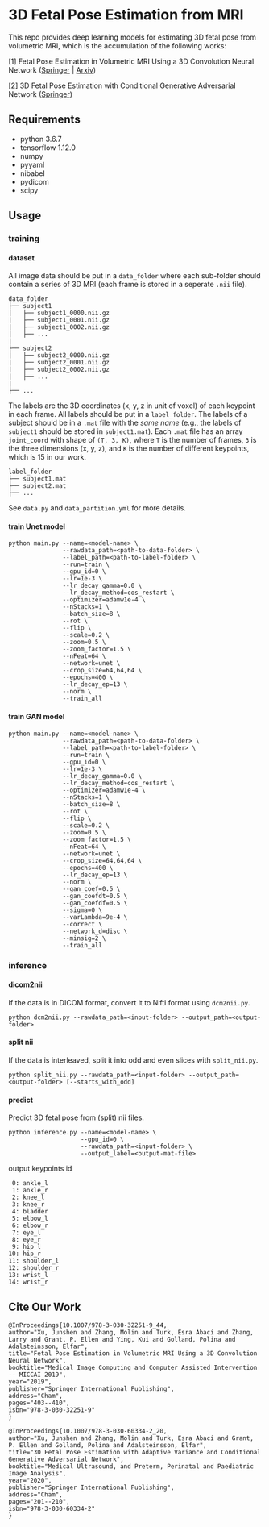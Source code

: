 # 3D Fetal Pose Estimation from MRI

This repo provides deep learning models for estimating 3D fetal pose from volumetric MRI, which is the accumulation of the following works:

\[1\] Fetal Pose Estimation in Volumetric MRI Using a 3D Convolution Neural Network ([Springer](https://link.springer.com/chapter/10.1007/978-3-030-32251-9_44) | [Arxiv](https://arxiv.org/abs/1907.04500))

\[2\] 3D Fetal Pose Estimation with Conditional Generative Adversarial Network ([Springer](https://link.springer.com/chapter/10.1007/978-3-030-60334-2_20))

## Requirements

- python 3.6.7
- tensorflow 1.12.0
- numpy
- pyyaml
- nibabel
- pydicom
- scipy

## Usage

### training

#### dataset

All image data should be put in a `data_folder` where each sub-folder should contain a series of 3D MRI (each frame is stored in a seperate `.nii` file).

```
data_folder
├── subject1
|   ├── subject1_0000.nii.gz
|   ├── subject1_0001.nii.gz
|   ├── subject1_0002.nii.gz
|   ├── ...
|
├── subject2
|   ├── subject2_0000.nii.gz
|   ├── subject2_0001.nii.gz
|   ├── subject2_0002.nii.gz
|   ├── ...
|
├── ...
```

The labels are the 3D coordinates (x, y, z in unit of voxel) of each keypoint in each frame. All labels should be put in a `label_folder`.
The labels of a subject should be in a `.mat` file with the *same name* (e.g., the labels of `subject1` should be stored in `subject1.mat`). 
Each `.mat` file has an array `joint_coord` with shape of `(T, 3, K)`, 
where `T` is the number of frames, 
`3` is the three dimensions (x, y, z), 
and `K` is the number of different keypoints, which is 15 in our work.

```
label_folder
├── subject1.mat
├── subject2.mat
├── ...
```

See `data.py` and `data_partition.yml` for more details.

#### train Unet model

```
python main.py --name=<model-name> \
               --rawdata_path=<path-to-data-folder> \
               --label_path=<path-to-label-folder> \
               --run=train \
               --gpu_id=0 \
               --lr=1e-3 \
               --lr_decay_gamma=0.0 \
               --lr_decay_method=cos_restart \
               --optimizer=adamw1e-4 \
               --nStacks=1 \
               --batch_size=8 \
               --rot \
               --flip \
               --scale=0.2 \
               --zoom=0.5 \
               --zoom_factor=1.5 \
               --nFeat=64 \
               --network=unet \
               --crop_size=64,64,64 \
               --epochs=400 \
               --lr_decay_ep=13 \
               --norm \
               --train_all
```

#### train GAN model

```
python main.py --name=<model-name> \
               --rawdata_path=<path-to-data-folder> \
               --label_path=<path-to-label-folder> \
               --run=train \
               --gpu_id=0 \
               --lr=1e-3 \
               --lr_decay_gamma=0.0 \
               --lr_decay_method=cos_restart \
               --optimizer=adamw1e-4 \
               --nStacks=1 \
               --batch_size=8 \
               --rot \
               --flip \
               --scale=0.2 \
               --zoom=0.5 \
               --zoom_factor=1.5 \
               --nFeat=64 \
               --network=unet \
               --crop_size=64,64,64 \
               --epochs=400 \
               --lr_decay_ep=13 \
               --norm \
               --gan_coef=0.5 \
               --gan_coefdt=0.5 \
               --gan_coefdf=0.5 \
               --sigma=0 \
               --varLambda=9e-4 \
               --correct \
               --network_d=disc \
               --minsig=2 \
               --train_all
```

### inference

#### dicom2nii

If the data is in DICOM format, convert it to Nifti format using `dcm2nii.py`.
```
python dcm2nii.py --rawdata_path=<input-folder> --output_path=<output-folder>
```
#### split nii
If the data is interleaved, split it into odd and even slices with `split_nii.py`.
```
python split_nii.py --rawdata_path=<input-folder> --output_path=<output-folder> [--starts_with_odd]
```
#### predict
Predict 3D fetal pose from (split) nii files.
```
python inference.py --name=<model-name> \
                    --gpu_id=0 \
                    --rawdata_path=<input-folder> \
                    --output_label=<output-mat-file>
```

output keypoints id
```
 0: ankle_l
 1: ankle_r
 2: knee_l
 3: knee_r
 4: bladder
 5: elbow_l
 6: elbow_r
 7: eye_l
 8: eye_r
 9: hip_l
10: hip_r
11: shoulder_l
12: shoulder_r
13: wrist_l
14: wrist_r
```

## Cite Our Work

```
@InProceedings{10.1007/978-3-030-32251-9_44,
author="Xu, Junshen and Zhang, Molin and Turk, Esra Abaci and Zhang, Larry and Grant, P. Ellen and Ying, Kui and Golland, Polina and Adalsteinsson, Elfar",
title="Fetal Pose Estimation in Volumetric MRI Using a 3D Convolution Neural Network",
booktitle="Medical Image Computing and Computer Assisted Intervention -- MICCAI 2019",
year="2019",
publisher="Springer International Publishing",
address="Cham",
pages="403--410",
isbn="978-3-030-32251-9"
}

@InProceedings{10.1007/978-3-030-60334-2_20,
author="Xu, Junshen and Zhang, Molin and Turk, Esra Abaci and Grant, P. Ellen and Golland, Polina and Adalsteinsson, Elfar",
title="3D Fetal Pose Estimation with Adaptive Variance and Conditional Generative Adversarial Network",
booktitle="Medical Ultrasound, and Preterm, Perinatal and Paediatric Image Analysis",
year="2020",
publisher="Springer International Publishing",
address="Cham",
pages="201--210",
isbn="978-3-030-60334-2"
}
```
